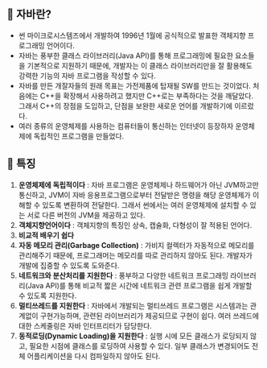 ## :pushpin: 자바란?
- 썬 마이크로시스템즈에서 개발하여 1996년 1월에 공식적으로 발표한 객체지향 프로그래밍 언어이다.
- 자바는 풍부한 클래스 라이브러리(Java API)를 통해 프로그래밍에 필요한 요소들을 기본적으로 지원하기 때문에, 개발자는 이 클래스 라이브러리만을 잘 활용해도 강력한 기능의 자바 프로그램을 작성할 수 있다.
- 자바를 만든 개잘자들의 원래 목표는 가전제품에 탑재될 SW를 만드는 것이었다. 처음에는 C++을 확장해서 사용하려고 했지만 C++로는 부족하다는 것을 깨달았다. 그래서 C++의 장점을 도입하고, 단점을 보완한 새로운 언어를 개발하기에 이르렀다.
- 여러 종류의 운영체제를 사용하는 컴퓨터들이 통신하는 인터넷이 등장하자 운영체제에 독립적인 프로그램을 만들었다.

## :pushpin: 특징
1. **운영체제에 독립적이다** : 자바 프로그램은 운영체제나 하드웨어가 아닌 JVM하고만 통신하고, JVM이 자바 응용프로그램으로부터 전달받은 명령을 해당 운영체제가 이해할 수 있도록 변환하여 전달한다. 그래서 썬에서는 여러 운영체제에 설치할 수 있는 서로 다른 버전의 JVM을 제공하고 있다.
2. **객체지향언어이다** : 객체지향의 특징인 상속, 캡슐화, 다형성이 잘 적용된 언어다.
3. **비교적 배우기 쉽다**
4. **자동 메모리 관리(Garbage Collection)** : 가비지 컬렉터가 자동적으로 메모리를 관리해주기 때문에, 프로그래머는 메모리를 따로 관리하지 않아도 된다. 개발자가 개발에 집중할 수 있도록 도와준다.
5. **네트워크와 분산처리를 지원한다** : 풍부하고 다양한 네트워크 프로그래밍 라이브러리(Java API)를 통해 비교적 짧은 시간에 네트워크 관련 프로그램을 쉽게 개발할 수 있도록 지원한다.
6. **멀티쓰레드를 지원한다** : 자바에서 개발되는 멀티쓰레드 프로그램은 시스템과는 관계없이 구현가능하며, 관련된 라이브러리가 제공되므로 구현이 쉽다. 여러 쓰레드에 대한 스케줄링은 자바 인터프리터가 담당한다.
7. **동적로딩(Dynamic Loading)을 지원한다** : 실행 시에 모든 클래스가 로딩되지 않고, 필요한 시점에 클래스를 로딩하여 사용할 수 있다. 일부 클래스가 변경되어도 전체 어플리케이션을 다시 컴파일하지 않아도 된다.
